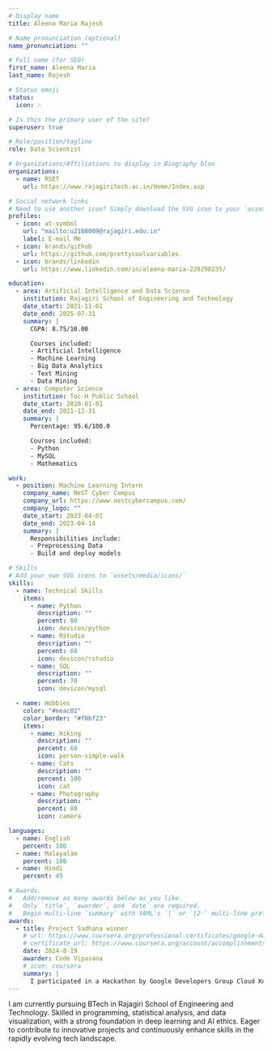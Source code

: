 ```yaml
---
# Display name
title: Aleena Maria Rajesh

# Name pronunciation (optional)
name_pronunciation: ""

# Full name (for SEO)
first_name: Aleena Maria
last_name: Rajesh

# Status emoji
status:
  icon: 🎶

# Is this the primary user of the site?
superuser: true

# Role/position/tagline
role: Data Scientist

# Organizations/Affiliations to display in Biography blox
organizations:
  - name: RSET
    url: https://www.rajagiritech.ac.in/Home/Index.asp

# Social network links
# Need to use another icon? Simply download the SVG icon to your `assets/media/icons/` folder.
profiles:
  - icon: at-symbol
    url: "mailto:u2108009@rajagiri.edu.in"
    label: E-mail Me
  - icon: brands/github
    url: https://github.com/prettycoolvariables
  - icon: brands/linkedin
    url: https://www.linkedin.com/in/aleena-maria-220290235/

education:
  - area: Artificial Intelligence and Data Science
    institution: Rajagiri School of Engineering and Technology
    date_start: 2021-11-01
    date_end: 2025-07-31
    summary: |
      CGPA: 8.75/10.00

      Courses included:
      - Artificial Intelligence
      - Machine Learning
      - Big Data Analytics
      - Text Mining
      - Data Mining
  - area: Computer Science
    institution: Toc-H Public School
    date_start: 2020-01-01
    date_end: 2021-12-31
    summary: |
      Percentage: 95.6/100.0

      Courses included:
      - Python
      - MySQL
      - Mathematics

work:
  - position: Machine Learning Intern
    company_name: NeST Cyber Campus
    company_url: https://www.nestcybercampus.com/
    company_logo: ""
    date_start: 2023-04-01
    date_end: 2023-04-14
    summary: |
      Responsibilities include:
      - Preprocessing Data
      - Build and deploy models

# Skills
# Add your own SVG icons to `assets/media/icons/`
skills:
  - name: Technical Skills
    items:
      - name: Python
        description: ""
        percent: 80
        icon: devicon/python
      - name: RStudio
        description: ""
        percent: 60
        icon: devicon/rstudio
      - name: SQL
        description: ""
        percent: 70
        icon: devicon/mysql

  - name: Hobbies
    color: "#eeac02"
    color_border: "#f0bf23"
    items:
      - name: Hiking
        description: ""
        percent: 60
        icon: person-simple-walk
      - name: Cats
        description: ""
        percent: 100
        icon: cat
      - name: Photography
        description: ""
        percent: 80
        icon: camera

languages:
  - name: English
    percent: 100
  - name: Malayalam
    percent: 100
  - name: Hindi
    percent: 45

# Awards.
#   Add/remove as many awards below as you like.
#   Only `title`, `awarder`, and `date` are required.
#   Begin multi-line `summary` with YAML's `|` or `|2-` multi-line prefix and indent 2 spaces below.
awards:
  - title: Project Sadhana winner
    # url: https://www.coursera.org/professional-certificates/google-data-analytics?myLearningTab=IN_PROGRESS
    # certificate_url: https://www.coursera.org/account/accomplishments/specialization/certificate/RBRUEXDYP0UT
    date: 2024-8-19
    awarder: Code Vipasana
    # icon: coursera
    summary: |
      I participated in a Hackathon by Google Developers Group Cloud Kochi and KSUM. My team was able to snag the top teams position. And later, we got the Top winning teams titles in Project Sadhana by Code Vipasana, Google India.
---
```


I am currently pursuing BTech in Rajagiri School of Engineering and Technology. Skilled in programming, statistical analysis, and data visualization, with a strong foundation in deep learning and AI ethics. Eager to contribute to innovative projects and continuously enhance skills in the rapidly evolving tech landscape.
